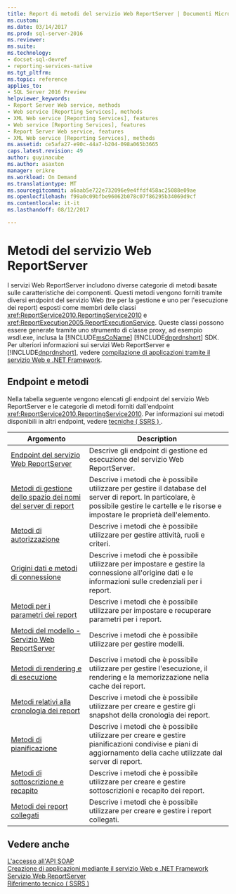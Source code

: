 ```yaml
---
title: Report di metodi del servizio Web ReportServer | Documenti Microsoft
ms.custom: 
ms.date: 03/14/2017
ms.prod: sql-server-2016
ms.reviewer: 
ms.suite: 
ms.technology:
- docset-sql-devref
- reporting-services-native
ms.tgt_pltfrm: 
ms.topic: reference
applies_to:
- SQL Server 2016 Preview
helpviewer_keywords:
- Report Server Web service, methods
- Web service [Reporting Services], methods
- XML Web service [Reporting Services], features
- Web service [Reporting Services], features
- Report Server Web service, features
- XML Web service [Reporting Services], methods
ms.assetid: ce5afa27-e90c-44a7-b204-098a065b3665
caps.latest.revision: 49
author: guyinacube
ms.author: asaxton
manager: erikre
ms.workload: On Demand
ms.translationtype: MT
ms.sourcegitcommit: a6aab5e722e732096e9e4ffdf458ac25088e09ae
ms.openlocfilehash: f99a0c09bfbe96062b078c07f86295b34069d9cf
ms.contentlocale: it-it
ms.lasthandoff: 08/12/2017

---
```

# <a name="report-server-web-service-methods"></a>Metodi del servizio Web ReportServer
  I servizi Web ReportServer includono diverse categorie di metodi basate sulle caratteristiche dei componenti. Questi metodi vengono forniti tramite diversi endpoint del servizio Web (tre per la gestione e uno per l'esecuzione dei report) esposti come membri delle classi <xref:ReportService2010.ReportingService2010> e <xref:ReportExecution2005.ReportExecutionService>. Queste classi possono essere generate tramite uno strumento di classe proxy, ad esempio wsdl.exe, inclusa la [!INCLUDE[msCoName](../../../includes/msconame-md.md)] [!INCLUDE[dnprdnshort](../../../includes/dnprdnshort-md.md)] SDK. Per ulteriori informazioni sui servizi Web ReportServer e [!INCLUDE[dnprdnshort](../../../includes/dnprdnshort-md.md)], vedere [compilazione di applicazioni tramite il servizio Web e .NET Framework](../../../reporting-services/report-server-web-service/net-framework/building-applications-using-the-web-service-and-the-net-framework.md).  
  
## <a name="endpoints-and-methods"></a>Endpoint e metodi  
 Nella tabella seguente vengono elencati gli endpoint del servizio Web ReportServer e le categorie di metodi forniti dall'endpoint <xref:ReportService2010.ReportingService2010>. Per informazioni sui metodi disponibili in altri endpoint, vedere [tecniche &#40; SSRS &#41; ](../../../reporting-services/technical-reference-ssrs.md).  
  
|Argomento|Description|  
|-----------|-----------------|  
|[Endpoint del servizio Web ReportServer](../../../reporting-services/report-server-web-service/methods/report-server-web-service-endpoints.md)|Descrive gli endpoint di gestione ed esecuzione del servizio Web ReportServer.|  
|[Metodi di gestione dello spazio dei nomi del server di report](../../../reporting-services/report-server-web-service/methods/report-server-namespace-management-methods.md)|Descrive i metodi che è possibile utilizzare per gestire il database del server di report. In particolare, è possibile gestire le cartelle e le risorse e impostare le proprietà dell'elemento.|  
|[Metodi di autorizzazione](../../../reporting-services/report-server-web-service/methods/authorization-methods.md)|Descrive i metodi che è possibile utilizzare per gestire attività, ruoli e criteri.|  
|[Origini dati e metodi di connessione](../../../reporting-services/report-server-web-service/methods/data-sources-and-connection-methods.md)|Descrive i metodi che è possibile utilizzare per impostare e gestire la connessione all'origine dati e le informazioni sulle credenziali per i report.|  
|[Metodi per i parametri dei report](../../../reporting-services/report-server-web-service/methods/report-parameters-methods.md)|Descrive i metodi che è possibile utilizzare per impostare e recuperare parametri per i report.|  
|[Metodi del modello - Servizio Web ReportServer](../../../reporting-services/report-server-web-service/methods/model-methods-report-server-web-service.md)|Descrive i metodi che è possibile utilizzare per gestire modelli.|  
|[Metodi di rendering e di esecuzione](../../../reporting-services/report-server-web-service/methods/rendering-and-execution-methods.md)|Descrive i metodi che è possibile utilizzare per gestire l'esecuzione, il rendering e la memorizzazione nella cache dei report.|  
|[Metodi relativi alla cronologia dei report](../../../reporting-services/report-server-web-service/methods/report-history-methods.md)|Descrive i metodi che è possibile utilizzare per creare e gestire gli snapshot della cronologia dei report.|  
|[Metodi di pianificazione](../../../reporting-services/report-server-web-service/methods/scheduling-methods.md)|Descrive i metodi che è possibile utilizzare per creare e gestire pianificazioni condivise e piani di aggiornamento della cache utilizzate dal server di report.|  
|[Metodi di sottoscrizione e recapito](../../../reporting-services/report-server-web-service/methods/subscription-and-delivery-methods.md)|Descrive i metodi che è possibile utilizzare per creare e gestire sottoscrizioni e recapito dei report.|  
|[Metodi dei report collegati](../../../reporting-services/report-server-web-service/methods/linked-reports-methods.md)|Descrive i metodi che è possibile utilizzare per creare e gestire i report collegati.|  
  
## <a name="see-also"></a>Vedere anche  
 [L'accesso all'API SOAP](../../../reporting-services/report-server-web-service/accessing-the-soap-api.md)   
 [Creazione di applicazioni mediante il servizio Web e .NET Framework](../../../reporting-services/report-server-web-service/net-framework/building-applications-using-the-web-service-and-the-net-framework.md)   
 [Servizio Web ReportServer](../../../reporting-services/report-server-web-service/report-server-web-service.md)   
 [Riferimento tecnico &#40; SSRS &#41;](../../../reporting-services/technical-reference-ssrs.md)  
  
  

